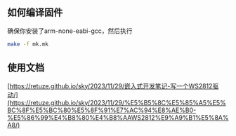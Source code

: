 ## 如何编译固件

确保你安装了arm-none-eabi-gcc，然后执行
```bash
make -f mk.mk
```

## 使用文档

[https://retuze.github.io/sky/2023/11/29/嵌入式开发笔记-写一个WS2812驱动/](https://retuze.github.io/sky/2023/11/29/%E5%B5%8C%E5%85%A5%E5%BC%8F%E5%BC%80%E5%8F%91%E7%AC%94%E8%AE%B0-%E5%86%99%E4%B8%80%E4%B8%AAWS2812%E9%A9%B1%E5%8A%A8/)